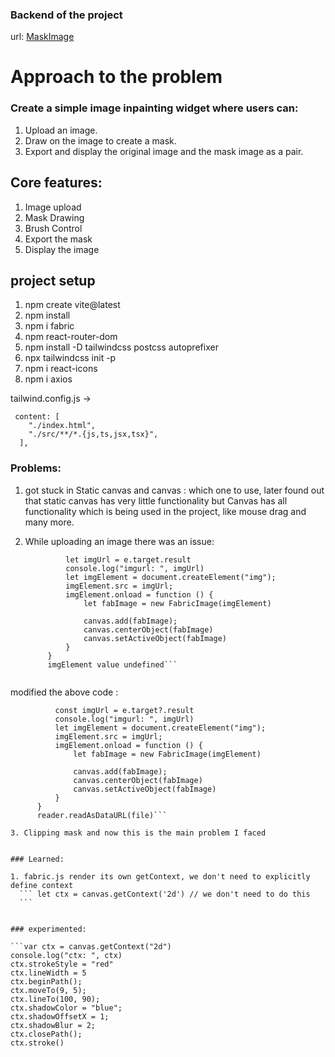 ### Backend of the project
url: [MaskImage](https://github.com/astrospkc/MaskImage-backend)
# Approach to the problem

### Create a simple image inpainting widget where users can:

1. Upload an image.
2. Draw on the image to create a mask.
3. Export and display the original image and the mask image as a pair.

## Core features:

1. Image upload
2. Mask Drawing 
3. Brush Control
4. Export the mask
5. Display the image

## project setup

1. npm create vite@latest
2. npm install
3. npm i fabric
4. npm react-router-dom
5. npm install -D tailwindcss postcss autoprefixer
6. npx tailwindcss init -p
7. npm i react-icons
8. npm i axios

tailwind.config.js -> 
```
 content: [
    "./index.html",
    "./src/**/*.{js,ts,jsx,tsx}",
  ],
```
   
### Problems:

1. got stuck in Static canvas and canvas : which one to use, later found out that static canvas has very little functionality but Canvas has all functionality which is being used in the project, like mouse drag and many more.

2. While uploading an image there was an issue:
   ```reader.onload = function () {
            let imgUrl = e.target.result
            console.log("imgurl: ", imgUrl)
            let imgElement = document.createElement("img");
            imgElement.src = imgUrl;
            imgElement.onload = function () {
                let fabImage = new FabricImage(imgElement)

                canvas.add(fabImage);
                canvas.centerObject(fabImage)
                canvas.setActiveObject(fabImage)
            }
        }
        imgElement value undefined```
  
  modified the above code :
  ```reader.onload = (e) => {
            const imgUrl = e.target?.result
            console.log("imgurl: ", imgUrl)
            let imgElement = document.createElement("img");
            imgElement.src = imgUrl;
            imgElement.onload = function () {
                let fabImage = new FabricImage(imgElement)

                canvas.add(fabImage);
                canvas.centerObject(fabImage)
                canvas.setActiveObject(fabImage)
            }
        }
        reader.readAsDataURL(file)```

3. Clipping mask and now this is the main problem I faced


### Learned:

1. fabric.js render its own getContext, we don't need to explicitly define context
    ``` let ctx = canvas.getContext('2d') // we don't need to do this
    ```
        

### experimented:

```var ctx = canvas.getContext("2d")
  console.log("ctx: ", ctx)
  ctx.strokeStyle = "red"
  ctx.lineWidth = 5
  ctx.beginPath();
  ctx.moveTo(9, 5);
  ctx.lineTo(100, 90);
  ctx.shadowColor = "blue";
  ctx.shadowOffsetX = 1;
  ctx.shadowBlur = 2;
  ctx.closePath();
  ctx.stroke()
```


